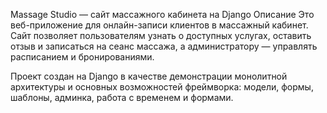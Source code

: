 Massage Studio — сайт массажного кабинета на Django
Описание
Это веб-приложение для онлайн-записи клиентов в массажный кабинет. 
Сайт позволяет пользователям узнать о доступных услугах, оставить отзыв и записаться на сеанс массажа, 
а администратору — управлять расписанием и бронированиями.

Проект создан на Django в качестве демонстрации монолитной архитектуры и основных возможностей фреймворка: 
модели, формы, шаблоны, админка, работа с временем и формами.
